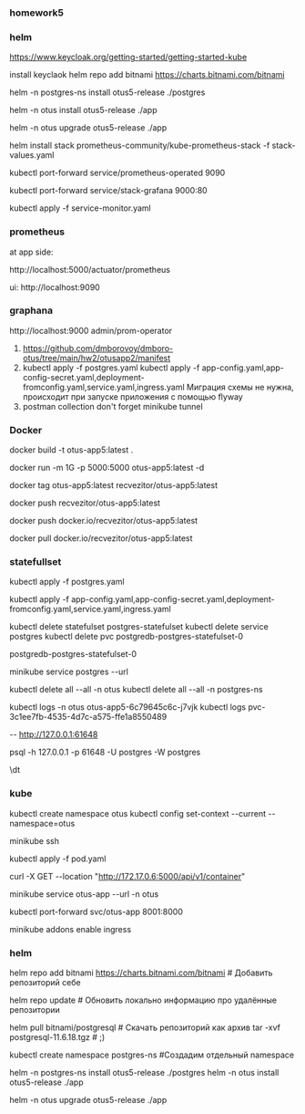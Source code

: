 ### homework5

### helm


https://www.keycloak.org/getting-started/getting-started-kube


install keyclaok helm repo add bitnami https://charts.bitnami.com/bitnami


helm -n postgres-ns install otus5-release ./postgres

helm -n otus install otus5-release ./app

helm -n otus upgrade otus5-release ./app

helm install stack prometheus-community/kube-prometheus-stack -f stack-values.yaml

kubectl port-forward service/prometheus-operated  9090

kubectl port-forward service/stack-grafana  9000:80

kubectl apply -f service-monitor.yaml

### prometheus

at app side:

http://localhost:5000/actuator/prometheus

ui:
http://localhost:9090

### graphana

http://localhost:9000
admin/prom-operator



1. https://github.com/dmborovoy/dmboro-otus/tree/main/hw2/otusapp2/manifest
2. kubectl apply -f postgres.yaml
   kubectl apply -f app-config.yaml,app-config-secret.yaml,deployment-fromconfig.yaml,service.yaml,ingress.yaml
 Миграция схемы не нужна, происходит при запуске приложения с помощью flyway
3. postman collection
don't forget minikube tunnel

### Docker

docker build -t otus-app5:latest  .

docker run -m 1G -p 5000:5000 otus-app5:latest -d

docker tag otus-app5:latest recvezitor/otus-app5:latest

docker push recvezitor/otus-app5:latest

docker push docker.io/recvezitor/otus-app5:latest

docker pull docker.io/recvezitor/otus-app5:latest

### statefullset

kubectl apply -f postgres.yaml

kubectl apply -f app-config.yaml,app-config-secret.yaml,deployment-fromconfig.yaml,service.yaml,ingress.yaml

kubectl delete statefulset postgres-statefulset
kubectl delete service postgres
kubectl delete pvc postgredb-postgres-statefulset-0

postgredb-postgres-statefulset-0

minikube service postgres --url


kubectl delete all --all -n otus
kubectl delete all --all -n postgres-ns

kubectl logs -n otus otus-app5-6c79645c6c-j7vjk
kubectl logs  pvc-3c1ee7fb-4535-4d7c-a575-ffe1a8550489


 -- http://127.0.0.1:61648
 
psql -h 127.0.0.1 -p 61648 -U postgres -W postgres

\dt

### kube

kubectl create namespace otus
kubectl config set-context --current --namespace=otus

minikube ssh

kubectl apply -f pod.yaml

curl -X GET --location "http://172.17.0.6:5000/api/v1/container"

minikube service otus-app --url -n otus

kubectl port-forward svc/otus-app 8001:8000

minikube addons enable ingress

### helm

helm repo add bitnami https://charts.bitnami.com/bitnami # Добавить репозиторий себе

helm repo update # Обновить локально информацию про удалённые репозитории

helm pull bitnami/postgresql # Скачать репозиторий как архив
tar -xvf postgresql-11.6.18.tgz # ;)

kubectl create namespace postgres-ns #Создадим отдельный namespace

helm -n postgres-ns install otus5-release ./postgres
helm -n otus install otus5-release ./app

helm -n otus upgrade otus5-release ./app


[//]: # (helm -n postgres-ns upgrade otus2-release -f values.yaml postgresql/ # Посмотреть как появятся секрет и конфиг мап в нейспейсе postgres)